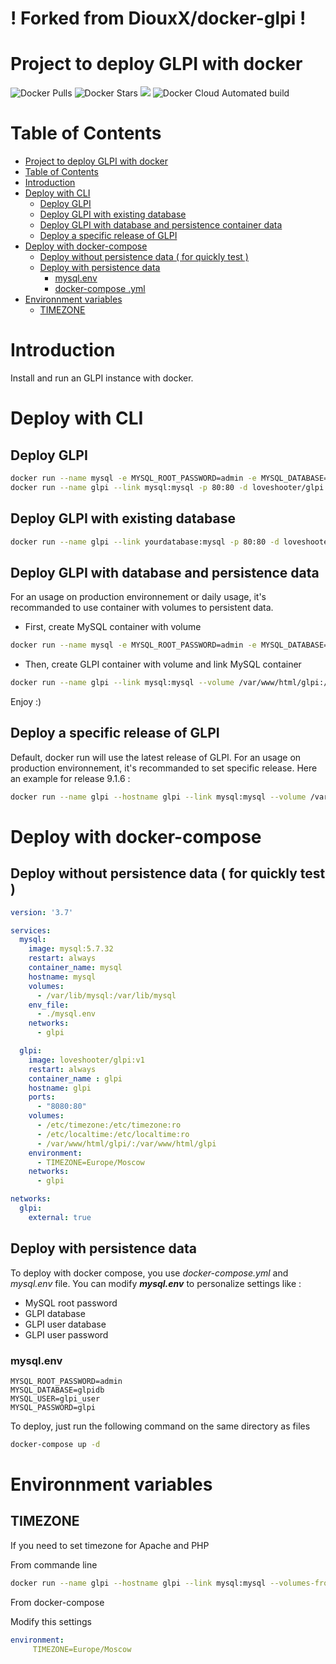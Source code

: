 # ! Forked from DiouxX/docker-glpi !

# Project to deploy GLPI with docker

![Docker Pulls](https://img.shields.io/docker/pulls/loveshooter/glpi) ![Docker Stars](https://img.shields.io/docker/stars/loveshooter/glpi) [![](https://images.microbadger.com/badges/image/loveshooter/glpi.svg)](http://microbadger.com/images/loveshooter/glpi "Get your own image badge on microbadger.com") ![Docker Cloud Automated build](https://img.shields.io/docker/cloud/automated/loveshooter/glpi)


# Table of Contents
- [Project to deploy GLPI with docker](#project-to-deploy-glpi-with-docker)
- [Table of Contents](#table-of-contents)
- [Introduction](#introduction)
- [Deploy with CLI](#deploy-with-cli)
  - [Deploy GLPI](#deploy-glpi)
  - [Deploy GLPI with existing database](#deploy-glpi-with-existing-database)
  - [Deploy GLPI with database and persistence container data](#deploy-glpi-with-database-and-persistence-container-data)
  - [Deploy a specific release of GLPI](#deploy-a-specific-release-of-glpi)
- [Deploy with docker-compose](#deploy-with-docker-compose)
  - [Deploy without persistence data ( for quickly test )](#deploy-without-persistence-data--for-quickly-test)
  - [Deploy with persistence data](#deploy-with-persistence-data)
    - [mysql.env](#mysqlenv)
    - [docker-compose .yml](#docker-compose-yml)
- [Environnment variables](#environnment-variables)
  - [TIMEZONE](#timezone)

# Introduction

Install and run an GLPI instance with docker.

# Deploy with CLI

## Deploy GLPI 
```sh
docker run --name mysql -e MYSQL_ROOT_PASSWORD=admin -e MYSQL_DATABASE=glpidb -e MYSQL_USER=glpi_user -e MYSQL_PASSWORD=glpi -d mysql:5.7.32
docker run --name glpi --link mysql:mysql -p 80:80 -d loveshooter/glpi
```

## Deploy GLPI with existing database
```sh
docker run --name glpi --link yourdatabase:mysql -p 80:80 -d loveshooter/glpi
```

## Deploy GLPI with database and persistence data

For an usage on production environnement or daily usage, it's recommanded to use container with volumes to persistent data.

* First, create MySQL container with volume

```sh
docker run --name mysql -e MYSQL_ROOT_PASSWORD=admin -e MYSQL_DATABASE=glpidb -e MYSQL_USER=glpi_user -e MYSQL_PASSWORD=glpi --volume /var/lib/mysql:/var/lib/mysql -d mysql:5.7.32
```

* Then, create GLPI container with volume and link MySQL container

```sh
docker run --name glpi --link mysql:mysql --volume /var/www/html/glpi:/var/www/html/glpi -p 80:80 -d loveshooter/glpi
```

Enjoy :)

## Deploy a specific release of GLPI
Default, docker run will use the latest release of GLPI.
For an usage on production environnement, it's recommanded to set specific release.
Here an example for release 9.1.6 :
```sh
docker run --name glpi --hostname glpi --link mysql:mysql --volume /var/www/html/glpi:/var/www/html/glpi -p 80:80 --env "VERSION_GLPI=9.1.6" -d loveshooter/glpi
```

# Deploy with docker-compose

## Deploy without persistence data ( for quickly test )
```yaml
version: '3.7'

services:
  mysql:
    image: mysql:5.7.32
    restart: always
    container_name: mysql
    hostname: mysql
    volumes:
      - /var/lib/mysql:/var/lib/mysql
    env_file:
      - ./mysql.env
    networks:
      - glpi

  glpi:
    image: loveshooter/glpi:v1
    restart: always
    container_name : glpi
    hostname: glpi
    ports:
      - "8080:80"
    volumes:
      - /etc/timezone:/etc/timezone:ro
      - /etc/localtime:/etc/localtime:ro
      - /var/www/html/glpi/:/var/www/html/glpi
    environment:
      - TIMEZONE=Europe/Moscow
    networks:
      - glpi

networks:
  glpi:
    external: true
```

## Deploy with persistence data

To deploy with docker compose, you use *docker-compose.yml* and *mysql.env* file.
You can modify **_mysql.env_** to personalize settings like :

* MySQL root password
* GLPI database
* GLPI user database
* GLPI user password


### mysql.env
```
MYSQL_ROOT_PASSWORD=admin
MYSQL_DATABASE=glpidb
MYSQL_USER=glpi_user
MYSQL_PASSWORD=glpi
```
To deploy, just run the following command on the same directory as files

```sh
docker-compose up -d
```

# Environnment variables

## TIMEZONE
If you need to set timezone for Apache and PHP

From commande line
```sh
docker run --name glpi --hostname glpi --link mysql:mysql --volumes-from glpi-data -p 80:80 --env "TIMEZONE=Europe/Moscow" -d loveshooter/glpi
```

From docker-compose

Modify this settings
```yaml
environment:
     TIMEZONE=Europe/Moscow
```

